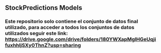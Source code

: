 ## StockPredictions Models
### Este repositorio solo contiene el conjunto de datos final utilizado, para acceder a todos los conjuntos de datos utilizados seguir este link: https://drive.google.com/drive/folders/180YWXapMgIHGeUqjifuxhhljSXy0ThnZ?usp=sharing